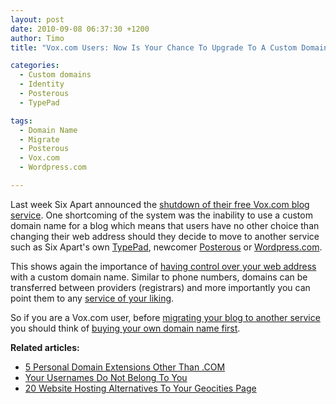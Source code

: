 ```yaml
---
layout: post
date: 2010-09-08 06:37:30 +1200
author: Timo
title: "Vox.com Users: Now Is Your Chance To Upgrade To A Custom Domain"

categories:
  - Custom domains
  - Identity
  - Posterous
  - TypePad

tags:
  - Domain Name
  - Migrate
  - Posterous
  - Vox.com
  - Wordpress.com

---
```


Last week Six Apart announced the [shutdown of their free Vox.com blog service](http://archived.link/http://closing.vox.com/). One shortcoming of the system was the inability to use a custom domain name for a blog which means that users have no other choice than changing their web address should they decide to move to another service such as Six Apart's own [TypePad](https://iwantmyname.com/features/applications/custom-domain-apps/blogs/typepad-professional-blog-service-dns-setup), newcomer [Posterous](https://iwantmyname.com/features/applications/custom-domain-apps/blogs/posterous-blog-photos-mp3-video-by-email) or [Wordpress.com](http://wordpress.com).

This shows again the importance of [having control over your web address](https://iwantmyname.com/blog/2010/02/your-usernames-do-not-belong-to-you.html) with a custom domain name. Similar to phone numbers, domains can be transferred between providers (registrars) and more importantly you can point them to any [service of your liking](https://iwantmyname.com/services).

So if you are a Vox.com user, before [migrating your blog to another service](http://archived.link/http://closing.vox.com/en/move-to-posterous-or-wordpress.html) you should think of [buying your own domain name first](https://iwantmyname.com).

**Related articles:**

*   [5 Personal Domain Extensions Other Than .COM](https://iwantmyname.com/blog/2010/08/5-domain-extensions-for-your-personal-website.html)
*   [Your Usernames Do Not Belong To You](https://iwantmyname.com/blog/2010/02/your-usernames-do-not-belong-to-you.html)
*   [20 Website Hosting Alternatives To Your Geocities Page](https://iwantmyname.com/blog/2009/08/website-hosting-alternatives-to-your-geocities-page.html)
